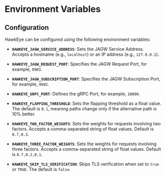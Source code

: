 # Environment Variables

## Configuration

HawkEye can be configured using the following environment variables:

- **`HAWKEYE_JAGW_SERVICE_ADDRESS`**: Sets the JAGW Service Address. Accepts a hostname (e.g., `localhost`) or an IP address (e.g., `127.0.0.1`).

- **`HAWKEYE_JAGW_REQUEST_PORT`**: Specifies the JAGW Request Port, for example, `9903`.

- **`HAWKEYE_JAGW_SUBSCRIPTION_PORT`**: Specifies the JAGW Subscription Port, for example, `9902`.

- **`HAWKEYE_GRPC_PORT`**: Defines the gRPC Port, for example, `10000`.

- **`HAWKEYE_FLAPPING_THRESHOLD`**: Sets the flapping threshold as a float value. The default is `0.1`, meaning paths change only if the alternative path is 10% better.

- **`HAWKEYE_TWO_FACTOR_WEIGHTS`**: Sets the weights for requests involving two factors. Accepts a comma-separated string of float values. Default is `0.7,0.3`.

- **`HAWKEYE_THREE_FACTOR_WEIGHTS`**: Sets the weights for requests involving three factors. Accepts a comma-separated string of float values. Default is `0.7,0.2,0.1`.

- **`HAWKEYE_SKIP_TLS_VERIFICATION`**: Skips TLS verification when set to `true` or `TRUE`. The default is `false`.
